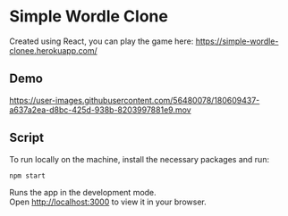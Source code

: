 # Simple Wordle Clone

Created using React, you can play the game here: https://simple-wordle-clonee.herokuapp.com/ 

## Demo

https://user-images.githubusercontent.com/56480078/180609437-a637a2ea-d8bc-425d-938b-8203997881e9.mov



## Script

To run locally on the machine, install the necessary packages and run:

`npm start`

Runs the app in the development mode.\
Open [http://localhost:3000](http://localhost:3000) to view it in your browser.
